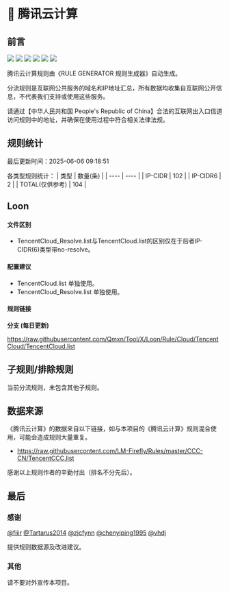 # 🧸 腾讯云计算

## 前言

![](https://shields.io/badge/-移除重复规则-ff69b4) ![](https://shields.io/badge/-DOMAIN与DOMAIN--SUFFIX合并-green) ![](https://shields.io/badge/-DOMAIN--SUFFIX间合并-critical) ![](https://shields.io/badge/-DOMAIN与DOMAIN--KEYWORD合并-9cf) ![](https://shields.io/badge/-DOMAIN--SUFFIX与DOMAIN--KEYWORD合并-blue) ![](https://shields.io/badge/-IP--CIDR(6)合并-blueviolet) 

腾讯云计算规则由《RULE GENERATOR 规则生成器》自动生成。

分流规则是互联网公共服务的域名和IP地址汇总，所有数据均收集自互联网公开信息，不代表我们支持或使用这些服务。

请通过【中华人民共和国 People's Republic of China】合法的互联网出入口信道访问规则中的地址，并确保在使用过程中符合相关法律法规。

## 规则统计

最后更新时间：2025-06-06 09:18:51

各类型规则统计：
| 类型 | 数量(条)  | 
| ---- | ----  |
| IP-CIDR | 102  | 
| IP-CIDR6 | 2  | 
| TOTAL(仅供参考) | 104  | 


## Loon 

#### 文件区别
- TencentCloud_Resolve.list与TencentCloud.list的区别仅在于后者IP-CIDR(6)类型带no-resolve。

#### 配置建议
- TencentCloud.list 单独使用。
- TencentCloud_Resolve.list 单独使用。

#### 规则链接
**分支 (每日更新)**

https://raw.githubusercontent.com/Qmxn/Tool/X/Loon/Rule/Cloud/TencentCloud/TencentCloud.list











## 子规则/排除规则


当前分流规则，未包含其他子规则。

## 数据来源

《腾讯云计算》的数据来自以下链接，如与本项目的《腾讯云计算》规则混合使用，可能会造成规则大量重复。

- https://raw.githubusercontent.com/LM-Firefly/Rules/master/CCC-CN/TencentCCC.list


感谢以上规则作者的辛勤付出（排名不分先后）。

## 最后

### 感谢

[@fiiir](https://github.com/fiiir) [@Tartarus2014](https://github.com/Tartarus2014) [@zjcfynn](https://github.com/zjcfynn) [@chenyiping1995](https://github.com/chenyiping1995) [@vhdj](https://github.com/vhdj)

提供规则数据源及改进建议。

### 其他

请不要对外宣传本项目。